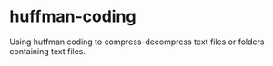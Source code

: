 # huffman-coding
  Using huffman coding to compress-decompress text files or folders containing text files.

